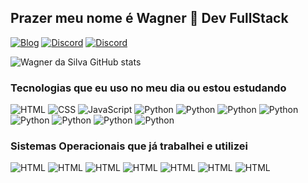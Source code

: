 ## Prazer meu nome é Wagner 👋 Dev FullStack

[![Blog](https://img.shields.io/badge/WhatsApp-25D366?style=for-the-badge&logo=whatsapp&logoColor=white)](https://wa.me/5581989096332)
[![Discord](https://img.shields.io/badge/Discord-7289DA?style=for-the-badge&logo=discord&logoColor=white)]()
[![Discord](https://img.shields.io/badge/Instagram-E4405F?style=for-the-badge&logo=instagram&logoColor=white)](https://www.instagram.com/wagnerdasilva264/)

![Wagner da Silva GitHub stats](https://github-readme-stats.vercel.app/api?username=wagner333&show_icons=true&theme=transparent)

### Tecnologias que eu uso no meu dia ou estou estudando
<div style='display: inline_block'>
            <img src="https://img.shields.io/badge/HTML-239120?style=for-the-badge&logo=html5&logoColor=white" alt="HTML" title="HTML">
            <img src="https://img.shields.io/badge/CSS3-1572B6?style=for-the-badge&logo=css3&logoColor=white" alt="CSS" title="CSS">
            <img src="https://img.shields.io/badge/JavaScript-F7DF1E?style=for-the-badge&logo=javascript&logoColor=black" alt="JavaScript" title="JavaScript">
            <img src="https://img.shields.io/badge/Python-3776AB?style=for-the-badge&logo=python&logoColor=white" alt="Python" title="Python">
            <img src="https://img.shields.io/badge/Node.js-43853D?style=for-the-badge&logo=node.js&logoColor=white" alt="Python" title="Python">
            <img src="https://img.shields.io/badge/TypeScript-007ACC?style=for-the-badge&logo=typescript&logoColor=white" alt="Python" title="Python">
            <img src="https://img.shields.io/badge/PHP-777BB4?style=for-the-badge&logo=php&logoColor=white" alt="Python" title="Python">
            <img src="https://img.shields.io/badge/React-20232A?style=for-the-badge&logo=react&logoColor=61DAFB" alt="Python" title="Python">
            <img src="https://img.shields.io/badge/Vue.js-35495E?style=for-the-badge&logo=vue.js&logoColor=4FC08D" alt="Python" title="Python">
            <img src="https://img.shields.io/badge/Sass-CC6699?style=for-the-badge&logo=sass&logoColor=white" alt="Python" title="Python">
            <img src="https://img.shields.io/badge/Java-ED8B00?style=for-the-badge&logo=openjdk&logoColor=white" alt="Python" title="Python">
        </div>

### Sistemas Operacionais que já trabalhei e utilizei

<div style='display: inline_block'>
            <img src="https://img.shields.io/badge/Debian-A81D33?style=for-the-badge&logo=debian&logoColor=white" alt="HTML" title="HTML">
            <img src="https://img.shields.io/badge/Fedora-294172?style=for-the-badge&logo=fedora&logoColor=white" alt="HTML" title="HTML">
            <img src="https://img.shields.io/badge/Linux-FCC624?style=for-the-badge&logo=linux&logoColor=black" alt="HTML" title="HTML">
            <img src="https://img.shields.io/badge/Ubuntu-E95420?style=for-the-badge&logo=ubuntu&logoColor=white" alt="HTML" title="HTML">
            <img src="https://img.shields.io/badge/Windows-0078D6?style=for-the-badge&logo=windows&logoColor=white" alt="HTML" title="HTML">
            <img src="https://img.shields.io/badge/Linux_Mint-87CF3E?style=for-the-badge&logo=linux-mint&logoColor=white" alt="HTML" title="HTML">
            <img src="https://img.shields.io/badge/Android-3DDC84?style=for-the-badge&logo=android&logoColor=white" alt="HTML" title="HTML">
        </div>
